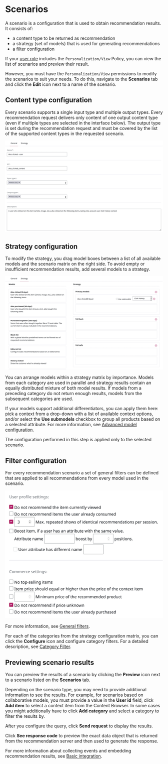 # Scenarios

A scenario is a configuration that is used to obtain recommendation results. 
It consists of:

- a content type to be returned as recommendation 
- a strategy (set of models) that is used for generating recommendations
- a filter configuration

If your [user role](../site_organization/organizing_the_site.md#permissions) includes 
the `Personalization/View` Policy, you can view the list of scenarios and preview their result.

However, you must have the `Personalization/View` permissions to modify the scenarios to suit your needs.
To do this, navigate to the **Scenarios** tab and click the **Edit** icon next to a name of the scenario.

## Content type configuration

Every scenario supports a single input type and multiple output types. 
Every recommendation request delivers only content of one output content type 
(even if multiple types are selected in the interface below). 
The output type is set during the recommendation request and must be covered by 
the list of the supported content types in the requested scenario.

![Basic scenario configuration](img/scenario_configuration.png "Basic scenario configuration")

## Strategy configuration

To modify the strategy, you drag model boxes between a list of all available models and the scenario 
matrix on the right side.
To avoid empty or insufficient recommendation results, add several models to a strategy.

![Strategy configuration](img/scenario_configuration_strategy.png "Strategy configuration")

You can arrange models within a strategy matrix by importance.
Models from each category are used in parallel and strategy results contain an equally 
distributed mixture of both model results. 
If models from a preceding category do not return enough results, models from the 
subsequent categories are used.

If your models support additional differentiators, you can apply them here:
pick a context from a drop-down with a list of available context options,
and/or select the **Use submodels** checkbox to group all products based on a selected attribute.
For more information, see [Advanced model configuration](recommendation_models.md#advanced-model-configuration). 

The configuration performed in this step is applied only to the selected scenario.

## Filter configuration

For every recommendation scenario a set of general filters can be defined that are applied to all recommendations from every model used in the scenario.

![General filters](img/scenario_filters.png "General filters")

For more information, see [General filters](filters.md#general-filters).

For each of the categories from the strategy configuration matrix, you can click the **Configure** icon and configure category filters. 
For a detailed description, see [Category Filter](filters.md#category-filter).

## Previewing scenario results

You can preview the results of a scenario by clicking the **Preview** icon next to a scenario listed on the **Scenarios** tab.

Depending on the scenario type, you may need to provide additional information to see the results.
For example, for scenarios based on collaborative models, you must provide a value in the **User id** field, click **Add item** to select a context item from the Content Browser.
In some cases you might additionally have to click **Add category** and select a category to filter the results by. 

After you configure the query, click **Send request** to display the results.

Click **See response code** to preview the exact data object that is returned from the recommendation server and then used to generate the response.

For more information about collecting events and embedding recommendation results, see [Basic integration](integration.md).
